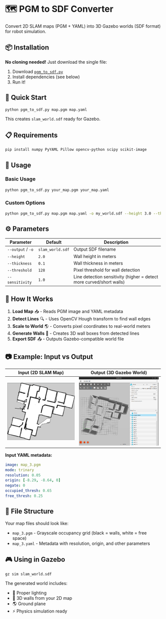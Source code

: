 # :world_map: PGM to SDF Converter

Convert 2D SLAM maps (PGM + YAML) into 3D Gazebo worlds (SDF format) for robot simulation.

## :package: Installation

**No cloning needed!** Just download the single file:

1. Download [`pgm_to_sdf.py`](pgm_to_sdf.py)
2. Install dependencies (see below)
3. Run it!

## :rocket: Quick Start

```bash
python pgm_to_sdf.py map.pgm map.yaml
```

This creates `slam_world.sdf` ready for Gazebo.

## :clipboard: Requirements

```bash
pip install numpy PyYAML Pillow opencv-python scipy scikit-image
```

## :dart: Usage

### Basic Usage
```bash
python pgm_to_sdf.py your_map.pgm your_map.yaml
```

### Custom Options
```bash
python pgm_to_sdf.py map.pgm map.yaml -o my_world.sdf --height 3.0 --thickness 0.2 --threshold 100
```

## :gear: Parameters

| Parameter | Default | Description |
|-----------|---------|-------------|
| `--output` / `-o` | `slam_world.sdf` | Output SDF filename |
| `--height` | `2.0` | Wall height in meters |
| `--thickness` | `0.1` | Wall thickness in meters |
| `--threshold` | `128` | Pixel threshold for wall detection |
| `--sensitivity` | `1.0` | Line detection sensitivity (higher = detect more curved/short walls) |

## :wrench: How It Works

1. **Load Map** :inbox_tray: - Reads PGM image and YAML metadata
2. **Detect Lines** :mag: - Uses OpenCV Hough transform to find wall edges
3. **Scale to World** :earth_americas: - Converts pixel coordinates to real-world meters
4. **Generate Walls** :bricks: - Creates 3D wall boxes from detected lines
5. **Export SDF** :outbox_tray: - Outputs Gazebo-compatible world file

## :camera: Example: Input vs Output

| Input (2D SLAM Map) | Output (3D Gazebo World) |
|---------------------|--------------------------|
| ![Input Map](pics/input_map.png) | ![Output SDF World](pics/output_sdf_world.png) |

**Input YAML metadata:**
```yaml
image: map_3.pgm
mode: trinary
resolution: 0.05
origin: [-8.29, -8.64, 0]
negate: 0
occupied_thresh: 0.65
free_thresh: 0.25
```

## :file_folder: File Structure

Your map files should look like:
- `map_3.pgm` - Grayscale occupancy grid (black = walls, white = free space)
- `map_3.yaml` - Metadata with resolution, origin, and other parameters

## :video_game: Using in Gazebo

```bash
gz sim slam_world.sdf
```

The generated world includes:
- :sunrise: Proper lighting
- :office: 3D walls from your 2D map  
- :earth_americas: Ground plane
- :zap: Physics simulation ready